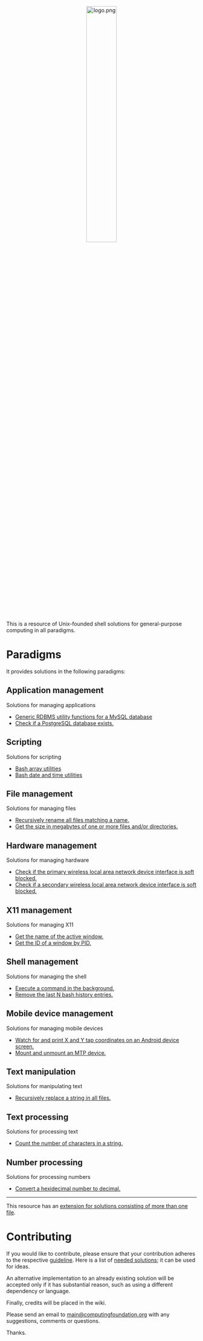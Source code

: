 
<div align='center'>
	<img src='https://raw.githubusercontent.com/unixfoundation/general-purpose-computing/images/logo.png' width='40%' alt='logo.png'>
</div>
<br><br><br>

This is a resource of Unix-founded shell solutions for general-purpose computing in all paradigms.

# Paradigms

It provides solutions in the following paradigms:

## Application management

Solutions for managing applications

* [Generic RDBMS utility functions for a MySQL database](functions_scripts/application_management/database/mysqldbutils)
* [Check if a PostgreSQL database exists.](one-liners/application_management/database/postgresql-database.one-liners)

## Scripting

Solutions for scripting

* [Bash array utilities](functions_scripts/scripting/bash/arrayutils.bash)
* [Bash date and time utilities](functions_scripts/scripting/bash/dateandtimeutils.bash)

## File management

Solutions for managing files

* [Recursively rename all files matching a name.](scripts/file_management/name_manipulation/recren)
* [Get the size in megabytes of one or more files and/or directories.](one-liners/file_management-output_only/file_information/file-property-information-retrieval.one-liners)

## Hardware management

Solutions for managing hardware

* [Check if the primary wireless local area network device interface is soft blocked.](scripts/hardware_management-output_only/device_information/iswlanblocked)
* [Check if a secondary wireless local area network device interface is soft blocked.](scripts/hardware_management-output_only/device_information/issecondarywlanblocked)

## X11 management

Solutions for managing X11

* [Get the name of the active window.](scripts/x11_management-output_only/window_property_information/getactvwindname)
* [Get the ID of a window by PID.](scripts/x11_management-output_only/window_property_information/getwindidbypid)

## Shell management

Solutions for managing the shell

* [Execute a command in the background.](scripts/shell_management-modules/process_management/execinbg)
* [Remove the last N bash history entries.](scripts/shell_management/history_management/remlastnbashhistentries)

## Mobile device management

Solutions for managing mobile devices

* [Watch for and print X and Y tap coordinates on an Android device screen.](scripts/mobile_device_management-android/hardware_management/getmobilescreentappos)
* [Mount and unmount an MTP device.](scripts/mobile_device_management-generic/mounting/mntmtp)

## Text manipulation

Solutions for manipulating text

* [Recursively replace a string in all files.](scripts/text_manipulation/recursive/recrep)

## Text processing

Solutions for processing text

* [Count the number of characters in a string.](aliases/text_processing/numeric_processing/basic-numberic-processing.aliases)

## Number processing

Solutions for processing numbers

* [Convert a hexidecimal number to decimal.](aliases/number_processing/conversion/base-conversion.aliases)

---

This resource has an [extension for solutions consisting of more than one file](https://github.com/computingfoundation/general-purpose-computing.packaged-solutions).

# Contributing

If you would like to contribute, please ensure that your contribution adheres to the respective [guideline](https://github.com/computingfoundation/general-purpose-computing/wiki). Here is a list of [needed solutions](https://github.com/computingfoundation/general-purpose-computing/wiki/Needed-solutions); it can be used for ideas.

An alternative implementation to an already existing solution will be accepted only if it has substantial reason, such as using a different dependency or language.

Finally, credits will be placed in the wiki.

Please send an email to main@computingfoundation.org with any suggestions, comments or questions.

Thanks.

